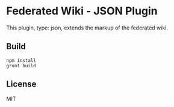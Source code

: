 # Federated Wiki - JSON Plugin

This plugin, type: json, extends the markup of the federated wiki.

## Build

    npm install
    grunt build

## License

MIT


